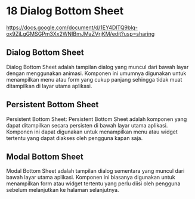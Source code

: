 # 18 Dialog Bottom Sheet

<https://docs.google.com/document/d/1EY4DlTQ9blq-ox9ZjLgGMSGPm3Xx2WNIBmJMaZVrjKM/edit?usp=sharing>

## Dialog Bottom Sheet

Dialog Bottom Sheet adalah tampilan dialog yang muncul dari bawah layar dengan menggunakan animasi. Komponen ini umumnya digunakan untuk menampilkan menu atau form yang cukup panjang sehingga tidak muat ditampilkan di layar utama aplikasi.

## Persistent Bottom Sheet

Persistent Bottom Sheet: Persistent Bottom Sheet adalah komponen yang dapat ditampilkan secara persisten di bawah layar utama aplikasi. Komponen ini dapat digunakan untuk menampilkan menu atau widget tertentu yang dapat diakses oleh pengguna kapan saja.

## Modal Bottom Sheet

Modal Bottom Sheet adalah tampilan dialog sementara yang muncul dari bawah layar utama aplikasi. Komponen ini biasanya digunakan untuk menampilkan form atau widget tertentu yang perlu diisi oleh pengguna sebelum melanjutkan ke halaman selanjutnya.
